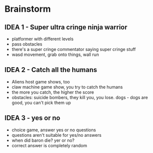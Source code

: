 # Brainstorm

## IDEA 1 - Super ultra cringe ninja warrior
- platformer with different levels
- pass obstacles
- there's a super cringe commentator saying super cringe stuff
- wasd movement, grab onto things, wall run

## IDEA 2 - Catch all the humans
- Aliens host game shows, too
- claw machine game show, you try to catch the humans
- the more you catch, the higher the score
- obstacles: suicide bombers, they kill you, you lose. dogs - dogs are good, you can't pick them up


## IDEA 3 - yes or no
- choice game, answer yes or no questions
- questions aren't suitable for yes/no answers
- when did baron die? yer or no?
- correct answer is completely random

